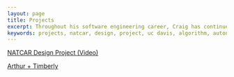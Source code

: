 ```yaml
---
layout: page
title: Projects
excerpt: Throughout his software engineering career, Craig has continued to expand his portfolio with diverse projects that show his skills and versatility as an engineer.
keywords: projects, natcar, design, project, uc davis, algorithm, autonomous, racecar, sensor, software 
---
```


<a class="show-more-toggle" href="https://www.youtube.com/watch?v=0bBvv3uwCsM" target="_blank">NATCAR Design Project (Video)</a>
<!-- <div class="show-more">
  <div class="iframe-resp-container">
    <iframe width="560" height="315" src="https://www.youtube.com/embed/0bBvv3uwCsM" frameborder="0" allowfullscreen></iframe>
  </div>
  <p>The <a href="http://www.ece.ucdavis.edu/natcar/" target="_blank">NATCAR Design Project</a> was created by UC Davis and National Semiconductor, and sponsored by Texas Instruments. Collaborated with 2 group members to design and construct an autonomous race car that could navigate through a preset track in the shortest time possible. The race track was marked by 1-inch-wide white tape, as well as a 100 mA current underneath the tape.</p>
</div> -->

<a class="show-more-toggle" href="http://www.arthurtimberly.com/" target="_blank">Arthur + Timberly</a>


